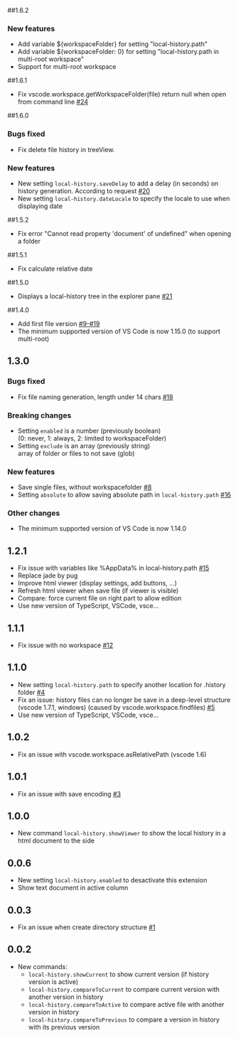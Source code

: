 ##1.6.2
### New features
* Add variable ${workspaceFolder} for setting "local-history.path"
* Add variable ${workspaceFolder: 0} for setting "local-history.path in multi-root workspace"
* Support for multi-root workspace

##1.6.1
* Fix vscode.workspace.getWorkspaceFolder(file) return null when open from command line [#24](https://github.com/zabel-xyz/local-history/issues/24)

##1.6.0
### Bugs fixed
* Fix delete file history in treeView.
### New features
* New setting `local-history.saveDelay` to add a delay (in seconds) on history generation.
According to request [#20](https://github.com/zabel-xyz/local-history/issues/20)
* New setting `local-history.dateLocale` to specify the locale to use when displaying date

##1.5.2
* Fix error "Cannot read property 'document' of undefined" when opening a folder

##1.5.1
* Fix calculate relative date

##1.5.0
* Displays a local-history tree in the explorer pane [#21](https://github.com/zabel-xyz/local-history/issues/21)

##1.4.0
* Add first file version [#9-#19](https://github.com/zabel-xyz/local-history/issues/19)
* The minimum supported version of VS Code is now 1.15.0 (to support multi-root)

## 1.3.0
### Bugs fixed
* Fix file naming generation, length under 14 chars [#18](https://github.com/zabel-xyz/local-history/issues/18)
### Breaking changes
* Setting `enabled` is a number (previously boolean) <BR>
  (0: never, 1: always, 2: limited to workspaceFolder)
* Setting `exclude` is an array (previously string) <BR>
  array of folder or files to not save (glob)
### New features
* Save single files, without workspacefolder [#8](https://github.com/zabel-xyz/local-history/issues/8)
* Setting `absolute` to allow saving absolute path in `local-history.path` [#16](https://github.com/zabel-xyz/local-history/issues/16)
### Other changes
* The minimum supported version of VS Code is now 1.14.0

## 1.2.1
* Fix issue with variables like %AppData% in local-history.path [#15](https://github.com/zabel-xyz/local-history/issues/15)
* Replace jade by pug
* Improve html viewer (display settings, add buttons, ...)
* Refresh html viewer when save file (if viewer is visible)
* Compare: force current file on right part to allow edition
* Use new version of TypeScript, VSCode, vsce...

## 1.1.1
* Fix issue with no workspace [#12](https://github.com/zabel-xyz/local-history/issues/12)

## 1.1.0
* New setting `local-history.path` to specify another location for .history folder [#4](https://github.com/zabel-xyz/local-history/issues/4)
* Fix an issue: history files can no longer be save in a deep-level structure (vscode 1.7.1, windows)
  (caused by vscode.workspace.findfiles) [#5](https://github.com/zabel-xyz/local-history/issues/5)
* Use new version of TypeScript, VSCode, vsce...

## 1.0.2
* Fix an issue with vscode.workspace.asRelativePath (vscode 1.6)

## 1.0.1
* Fix an issue with save encoding [#3](https://github.com/zabel-xyz/local-history/issues/3)

## 1.0.0
* New command `local-history.showViewer` to show the local history in a html document to the side

## 0.0.6
* New setting `local-history.enabled` to desactivate this extension
* Show text document in active column

## 0.0.3
* Fix an issue when create directory structure [#1](https://github.com/zabel-xyz/local-history/issues/1)

## 0.0.2
* New commands:
  * `local-history.showCurrent`       to show current version (if history version is active)
  * `local-history.compareToCurrent`  to compare current version with another version in history
  * `local-history.compareToActive`   to compare active file with another version in history
  * `local-history.compareToPrevious` to compare a version in history with its previous version
